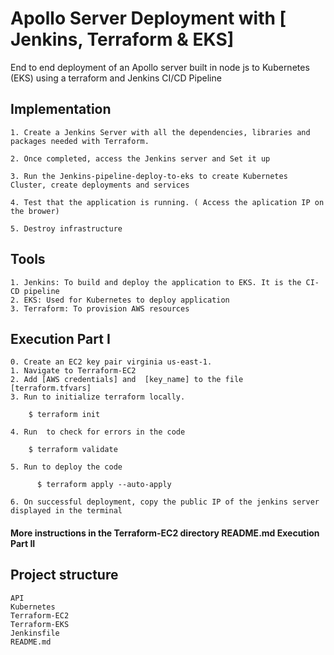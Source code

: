 # Apollo Server Deployment with [ Jenkins, Terraform & EKS]

End to end deployment of an Apollo server built in node js to Kubernetes (EKS) using a terraform and Jenkins CI/CD Pipeline

## Implementation

    1. Create a Jenkins Server with all the dependencies, libraries and packages needed with Terraform.

    2. Once completed, access the Jenkins server and Set it up

    3. Run the Jenkins-pipeline-deploy-to-eks to create Kubernetes Cluster, create deployments and services

    4. Test that the application is running. ( Access the aplication IP on the brower)

    5. Destroy infrastructure

## Tools

    1. Jenkins: To build and deploy the application to EKS. It is the CI-CD pipeline
    2. EKS: Used for Kubernetes to deploy application
    3. Terraform: To provision AWS resources

## Execution Part I

    0. Create an EC2 key pair virginia us-east-1.
    1. Navigate to Terraform-EC2
    2. Add [AWS credentials] and  [key_name] to the file [terraform.tfvars]
    3. Run to initialize terraform locally.

        $ terraform init

    4. Run  to check for errors in the code

        $ terraform validate

    5. Run to deploy the code

          $ terraform apply --auto-apply

    6. On successful deployment, copy the public IP of the jenkins server displayed in the terminal

#### More instructions in the Terraform-EC2 directory README.md Execution Part II

## Project structure

```
API
Kubernetes
Terraform-EC2
Terraform-EKS
Jenkinsfile
README.md
```
